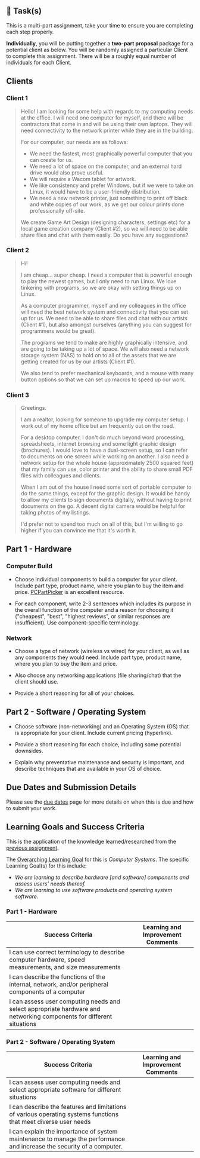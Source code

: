 ## &#x1F4D9; Task(s)

This is a multi-part assignment, take your time to ensure you are completing each step properly.

**Individually**, you will be putting together a **two-part proposal** package for a potential client as below.  You will be randomly assigned a particular Client to complete this assignment.  There will be a roughly equal number of individuals for each Client.

## Clients

### Client 1
> Hello! I am looking for some help with regards to my computing needs at the office.  I will need one computer for myself, and there will be contractors that come in and will be using their own laptops.  They will need connectivity to the network printer while they are in the building.  
>
> For our computer, our needs are as follows:
> * We need the fastest, most graphically powerful computer that you can create for us.
> * We need a lot of space on the computer, and an external hard drive would also prove useful.
> * We will require a Wacom tablet for artwork.
> * We like consistency and prefer Windows, but if we were to take on Linux, it would have to be a user-friendly distribution.
> * We need a new network printer, just something to print off black and white copies of our work, as we get our colour prints done professionally off-site.
>
> We create Game Art Design (designing characters, settings etc) for a local game creation company (Client #2), so we will need to be able share files and chat with them easily.  Do you have any suggestions?


### Client 2
> Hi!
>
> I am cheap... super cheap.  I need a computer that is powerful enough to play the newest games, but I only need to run Linux.  We love tinkering with programs, so we are okay with setting things up on Linux.
>
> As a computer programmer, myself and my colleagues in the office will need the best network system and connectivity that you can set up for us.  We need to be able to share files and chat with our artists (Client #1), but also amongst ourselves (anything you can suggest for programmers would be great).
>
> The programs we tend to make are highly graphically intensive, and are going to be taking up a lot of space. We will also need a network storage system (NAS) to hold on to all of the assets that we are getting created for us by our artists (Client #1).
>
> We also tend to prefer mechanical keyboards, and a mouse with many button options so that we can set up macros to speed up our work.

### Client 3
> Greetings.
>
> I am a realtor, looking for someone to upgrade my computer setup.  I work out of my home office but am frequently out on the road.      
>
> For a desktop computer, I don't do much beyond word processing, spreadsheets, internet browsing and some light graphic design (brochures).  I would love to have a dual-screen setup, so I can refer to documents on one screen while working on another.  I also need a network setup for the whole house (approximately 2500 squared feet) that my family can use, color printer and the ability to share small PDF files with colleagues and clients. 
>
> When I am out of the house I need some sort of portable computer to do the same things, except for the graphic design.  It would be handy to allow my clients to sign documents digitally, without having to print documents on the go.  A decent digital camera would be helpful for taking photos of my listings.
>
> I'd prefer not to spend too much on all of this, but I'm willing to go higher if you can convince me that it's worth it.


## Part 1 - Hardware

### Computer Build

* Choose individual components to build a computer for your client.  Include part type, product name, where you plan to buy the item and price.  [PCPartPicker](https://pcpartpicker.com/) is an excellent resource.

* For each component, write 2-3 sentences which includes its purpose in the overall function of the computer and a reason for choosing it ("cheapest", "best", "highest reviews", or similar responses are insufficient).  Use component-specific terminology.

### Network

* Choose a type of network (wireless vs wired) for your client, as well as any components they would need.  Include part type, product name, where you plan to buy the item and price.

* Also choose any networking applications (file sharing/chat) that the client should use.

* Provide a short reasoning for all of your choices.

## Part 2 - Software / Operating System

* Choose software (non-networking) and an Operating System (OS) that is appropriate for your client.  Include current pricing (hyperlink).  

* Provide a short reasoning for each choice, including some potential downsides.

* Explain why preventative maintenance and security is important, and describe techniques that are available in your OS of choice.

## Due Dates and Submission Details

Please see the [due dates](./Due-Dates-and-Submission-Details) page for more details on when this is due and how to submit your work.

## Learning Goals and Success Criteria

This is the application of the knowledge learned/researched from the [previous assignment](./Hardware-Network-OS-Research-and-Report).

The [Overarching Learning Goal](./images/ICS2O.jpg) for this is _Computer Systems_.
The specific Learning Goal(s) for this include:
  * _We are learning to describe hardware [and software] components and assess users’ needs thereof._
  * _We are learning to use software products and operating system software._

### Part 1 - Hardware

| Success Criteria | Learning and Improvement Comments |
| ----------- | ------- |
| I can use correct terminology to describe computer hardware, speed measurements, and size measurements | |
| I can describe the functions of the internal, network, and/or peripheral components of a computer | |
| I can assess user computing needs and select appropriate hardware and networking components for different situations | |

### Part 2 - Software / Operating System

| Success Criteria | Learning and Improvement Comments |
| ----------- | ------- |
| I can assess user computing needs and select appropriate software for different situations  | |
| I can describe the features and limitations of various operating systems functions that meet diverse user needs | |
| I can explain the importance of system maintenance to manage the performance and increase the security of a computer. | |